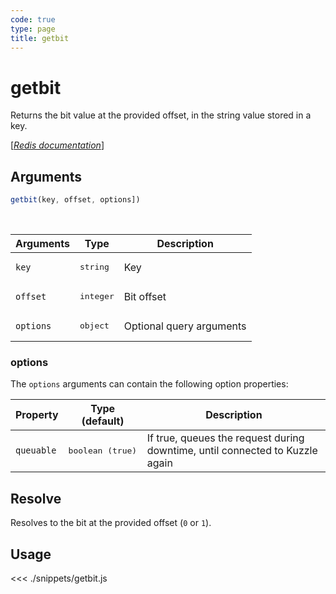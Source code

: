 ```yaml
---
code: true
type: page
title: getbit
---
```


# getbit

Returns the bit value at the provided offset, in the string value stored in a key.

[[_Redis documentation_]](https://redis.io/commands/getbit)

## Arguments

```js
getbit(key, offset, options])

```

<br/>

| Arguments | Type               | Description              |
| --------- | ------------------ | ------------------------ |
| `key`     | <pre>string</pre>  | Key                      |
| `offset`  | <pre>integer</pre> | Bit offset               |
| `options` | <pre>object</pre>  | Optional query arguments |

### options

The `options` arguments can contain the following option properties:

| Property   | Type (default)            | Description                                                                  |
| ---------- | ------------------------- | ---------------------------------------------------------------------------- |
| `queuable` | <pre>boolean (true)</pre> | If true, queues the request during downtime, until connected to Kuzzle again |

## Resolve

Resolves to the bit at the provided offset (`0` or `1`).

## Usage

<<< ./snippets/getbit.js
